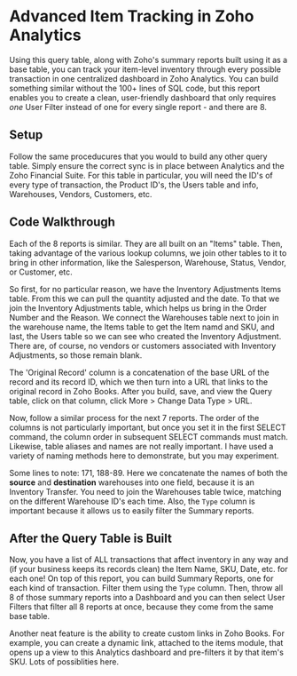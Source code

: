 # Advanced Item Tracking in Zoho Analytics
Using this query table, along with Zoho's summary reports built using it as a base table, you can track your item-level inventory through every possible transaction in one centralized dashboard in Zoho Analytics. You can build something similar without the 100+ lines of SQL code, but this report enables you to create a clean, user-friendly dashboard that only requires *one* User Filter instead of one for every single report - and there are 8.

## Setup
Follow the same proceducures that you would to build any other query table. Simply ensure the correct sync is in place between Analytics and the Zoho Financial Suite. For this table in particular, you will need the ID's of every type of transaction, the Product ID's, the Users table and info, Warehouses, Vendors, Customers, etc.

## Code Walkthrough
Each of the 8 reports is similar. They are all built on an "Items" table. Then, taking advantage of the various lookup columns, we join other tables to it to bring in other information, like the Salesperson, Warehouse, Status, Vendor, or Customer, etc.

So first, for no particular reason, we have the Inventory Adjustments Items table. From this we can pull the quantity adjusted and the date. To that we join the Inventory Adjustments table, which helps us bring in the Order Number and the Reason. We connect the Warehouses table next to join in the warehouse name, the Items table to get the Item namd and SKU, and last, the Users table so we can see who created the Inventory Adjustment. There are, of course, no vendors or customers associated with Inventory Adjustments, so those remain blank. 

The 'Original Record' column is a concatenation of the base URL of the record and its record ID, which we then turn into a URL that links to the original record in Zoho Books. After you build, save, and view the Query table, click on that column, click More > Change Data Type > URL. 

Now, follow a similar process for the next 7 reports. The order of the columns is not particularly important, but once you set it in the first SELECT command, the column order in subsequent SELECT commands must match. Likewise, table aliases and names are not really important. I have used a variety of naming methods here to demonstrate, but you may experiment. 

Some lines to note: 171, 188-89. Here we concatenate the names of both the **source** and **destination** warehouses into one field, because it is an Inventory Transfer. You need to join the Warehouses table twice, matching on the different Warehouse ID's each time. Also, the `Type` column is important because it allows us to easily filter the Summary reports.

## After the Query Table is Built
Now, you have a list of ALL transactions that affect inventory in any way and (if your business keeps its records clean) the Item Name, SKU, Date, etc. for each one! On top of this report, you can build Summary Reports, one for each kind of transaction. Filter them using the `Type` column. Then, throw all 8 of those summary reports into a Dashboard and you can then select User Filters that filter all 8 reports at once, because they come from the same base table.

Another neat feature is the ability to create custom links in Zoho Books. For example, you can create a dynamic link, attached to the items module, that opens up a view to this Analytics dashboard and pre-filters it by that item's SKU. Lots of possiblities here.
